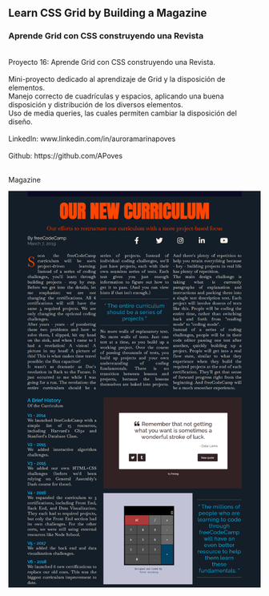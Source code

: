 
## Learn CSS Grid by Building a Magazine

### Aprende Grid con CSS construyendo una Revista
<br>
Proyecto 16: Aprende Grid con CSS construyendo una Revista.
<br>
<br>
Mini-proyecto dedicado al aprendizaje de Grid y la disposición de elementos.
<br>
Manejo correcto de cuadrículas y espacios, aplicando una buena disposición y distribución de los diversos elementos.
<br>
Uso de media queries, las cuales permiten cambiar la disposición del diseño.
<br>
<br>
LinkedIn: www.linkedin.com/in/auroramarinapoves
<br>
<br>
Github: https://github.com/APoves
<br>
<br>

Magazine

![Magazine](https://github.com/APoves/Responsive-Web-Design/blob/main/16.%20Learn%20CSS%20Grid%20by%20Building%20a%20Magazine/Magazine.png)
<br>

